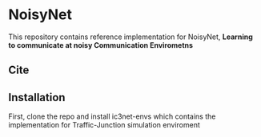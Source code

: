 # NoisyNet

This repository contains reference implementation for NoisyNet, **Learning to communicate at noisy Communication Envirometns**
## Cite

## Installation

First, clone the repo and install ic3net-envs which contains the implementation for Traffic-Junction simulation enviroment

